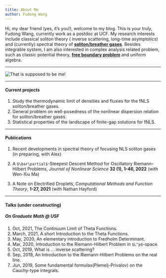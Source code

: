 ```yaml
---
title: About Me
author: Fudong Wang
---
```


Hi, my dear friend (yes, it’s you!), welcome to my blog. This is your truly, Fudong Wang, currently work as a postdoc at UCF. My research interests include classical soliton theory ( inverse scattering, long-time asymptotics) and (currently) spectral theory of **[soliton/breather gases](https://tardis.fandom.com/wiki/Soliton_gas)**. Besides integrable system, I am also interested in complex analysis related problem, such as classic potential theory, **[free boundary problem](https://en.wikipedia.org/wiki/Free_boundary_problem)** and uniform algebra.

---

![That is supposed to be me!](https://solitongas.github.io/images/logo.png)

--- 

#### Current projects
1. Study the thermodynamic limit of densities and fluxies for the fNLS soliton/breather gases.
2. General problem on well-posedness of the nonlinear dispersion relation for soliton/breather gases.
3. Statistical properties of the landscape of finite-gap solutions for fNLS.

---

#### Publications

1. Recent developments in spectral theory of focusing NLS soliton gases (in preparing, with Alex)

1. A `$\bar\partial$`-Steepest Descent Method for Oscillatory Riemann–Hilbert Problems, *Journal of Nonlinear Science* **32 (1), 1-46, 2022** (with Wen-Xiu Ma)

1. A Note on Electrified Droplets, *Computational Methods and Function Theory*, **1-27, 2021** (with Nathan Hayford)

---

#### Talks (under constructing)

##### On Graduate Math @ USF

1. Oct, 2021,  The Continuum Limit of Theta Functions.
1. March, 2021,  A short Introduction to the Theta Functions.
1. May, 2020,  An elementary introduction to Fredholm Determinant.
1. Mar, 2020,  Introduction to the Riemann-Hilbert Problem in `$L^p$`-space.
1. Oct, 2019,  What is ... inverse scattering?
1. Sep, 2019,  An Introduction to the Riemann-Hilbert Problems on the real line.
1. Jun, 2019,  Some fundamental formulas(Plemelj-Privalov) on the Cauchy-type integrals.